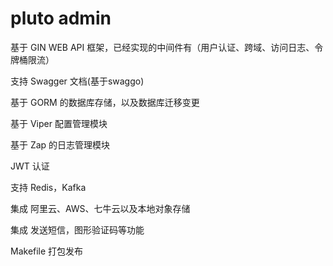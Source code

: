 # pluto admin




基于 GIN WEB API 框架，已经实现的中间件有（用户认证、跨域、访问日志、令牌桶限流）

支持 Swagger 文档(基于swaggo)

基于 GORM 的数据库存储，以及数据库迁移变更

基于 Viper 配置管理模块

基于 Zap 的日志管理模块

JWT 认证

支持 Redis，Kafka

集成 阿里云、AWS、七牛云以及本地对象存储

集成 发送短信，图形验证码等功能

Makefile 打包发布





